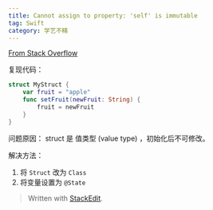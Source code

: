 ```yaml
---
title: Cannot assign to property: 'self' is immutable
tag: Swift
category: 学艺不精
---
```

[From Stack Overflow](https://stackoverflow.com/questions/49253299/cannot-assign-to-property-self-is-immutable-i-know-how-to-fix-but-needs-unde)

复现代码：
```swift
struct MyStruct {
	var fruit = "apple"
	func setFruit(newFruit: String) {
		fruit = newFruit
	}
}
```
问题原因：
struct 是 值类型 (value type) ，初始化后不可修改。

解决方法：
1. 将 `Struct` 改为 `Class`
2. 将变量设置为 `@State`

> Written with [StackEdit](https://stackedit.io/).
<!--stackedit_data:
eyJoaXN0b3J5IjpbLTgzMDU0Mjc0OCwtNzAxMTAzNjk4XX0=
-->